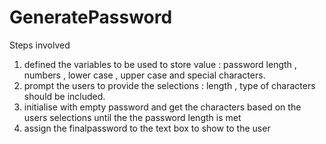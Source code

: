 # GeneratePassword
Steps involved 
1. defined the variables to be used to store value : password length , numbers , lower case , upper case and special characters.
2. prompt the users to provide the selections : length , type of characters should be included.
3. initialise with empty password and get the characters based on the users selections until the the password length is met 
4. assign the finalpassword to the text box to show to the user